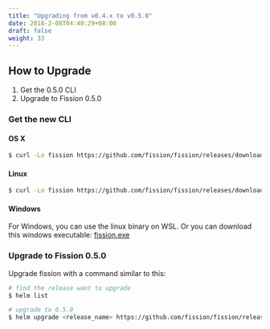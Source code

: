 ```yaml
---
title: "Upgrading from v0.4.x to v0.5.0"
date: 2018-2-08T04:40:29+08:00
draft: false
weight: 33
---
```


## How to Upgrade

1. Get the 0.5.0 CLI
2. Upgrade to Fission 0.5.0

### Get the new CLI

#### OS X

``` bash
$ curl -Lo fission https://github.com/fission/fission/releases/download/0.5.0/fission-cli-osx && chmod +x fission && sudo mv fission /usr/local/bin/
```

#### Linux

``` bash
$ curl -Lo fission https://github.com/fission/fission/releases/download/0.5.0/fission-cli-linux && chmod +x fission && sudo mv fission /usr/local/bin/
```

#### Windows

For Windows, you can use the linux binary on WSL. Or you can download
this windows executable: [fission.exe](https://github.com/fission/fission/releases/download/0.5.0/fission-cli-windows.exe)

### Upgrade to Fission 0.5.0

Upgrade fission with a command similar to this:



``` bash
# find the release want to upgrade
$ helm list

# upgrade to 0.5.0
$ helm upgrade <release_name> https://github.com/fission/fission/releases/download/0.5.0/fission-all-0.5.0.tgz
```
